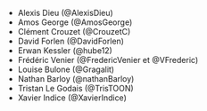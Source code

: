 - Alexis Dieu (@AlexisDieu)
- Amos George (@AmosGeorge)
- Clément Crouzet (@CrouzetC)
- David Forlen (@DavidForlen)
- Erwan Kessler (@hube12)
- Frédéric Venier (@FredericVenier et @VFrederic)
- Louise Bulone (@Gragalit)
- Nathan Barloy (@nathanBarloy)
- Tristan Le Godais (@TrisTOON)
- Xavier Indice (@XavierIndice)
